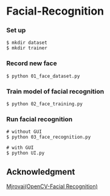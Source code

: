 # Facial-Recognition

### Set up
```
$ mkdir dataset
$ mkdir trainer
```

### Record new face
```
$ python 01_face_dataset.py
```

### Train model of facial recognition
```
$ python 02_face_training.py
```

### Run facial recognition
```
# without GUI
$ python 03_face_recognition.py

# with GUI
$ python UI.py
```

## Acknowledgment
[Mjrovai(OpenCV-Facial Recognition)](https://github.com/Mjrovai/OpenCV-Face-Recognition)
